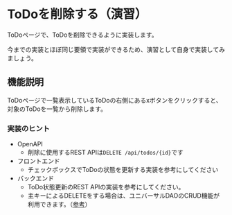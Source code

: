 # ToDoを削除する（演習）

ToDoページで、ToDoを削除できるように実装します。

今までの実装とほぼ同じ要領で実装ができるため、演習として自身で実装してみましょう。

## 機能説明

ToDoページで一覧表示しているToDoの右側にあるxボタンをクリックすると、対象のToDoを一覧から削除します。

### 実装のヒント

- OpenAPI
  - 削除に使用するREST APIは`DELETE /api/todos/{id}`です
- フロントエンド
  - チェックボックスでToDoの状態を更新する実装を参考にしてください
- バックエンド
  - ToDo状態更新のREST APIの実装を参考にしてください。
  - 主キーによるDELETEをする場合は、ユニバーサルDAOのCRUD機能が利用できます。（[参考](https://nablarch.github.io/docs/5u18/doc/application_framework/application_framework/libraries/database/universal_dao.html#sqlcrud)）